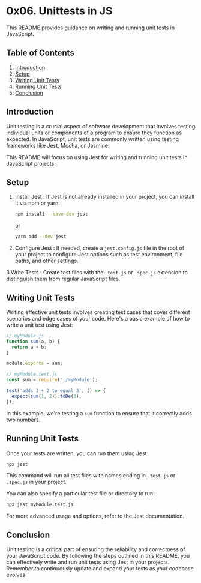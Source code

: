 # 0x06. Unittests in JS

This README provides guidance on writing and running unit tests in JavaScript.

## Table of Contents

1. [Introduction](#introduction)
2. [Setup](#setup)
3. [Writing Unit Tests](#writing-unit-tests)
4. [Running Unit Tests](#running-unit-tests)
5. [Conclusion](#conclusion)

## Introduction

Unit testing is a crucial aspect of software development that involves testing individual units or components of a program to ensure they function as expected. In JavaScript, unit tests are commonly written using testing frameworks like Jest, Mocha, or Jasmine.

This README will focus on using Jest for writing and running unit tests in JavaScript projects.

## Setup

1. Install Jest : If Jest is not already installed in your project, you can install it via npm or yarn.

    ```bash
    npm install --save-dev jest
    ```

    or

    ```bash
    yarn add --dev jest
    ```

2. Configure Jest : If needed, create a `jest.config.js` file in the root of your project to configure Jest options such as test environment, file paths, and other settings.

3.Write Tests : Create test files with the `.test.js` or `.spec.js` extension to distinguish them from regular JavaScript files.

## Writing Unit Tests

Writing effective unit tests involves creating test cases that cover different scenarios and edge cases of your code. Here's a basic example of how to write a unit test using Jest:

```javascript
// myModule.js
function sum(a, b) {
  return a + b;
}

module.exports = sum;
```

```javascript
// myModule.test.js
const sum = require('./myModule');

test('adds 1 + 2 to equal 3', () => {
  expect(sum(1, 2)).toBe(3);
});
```

In this example, we're testing a `sum` function to ensure that it correctly adds two numbers.

## Running Unit Tests

Once your tests are written, you can run them using Jest:

```bash
npx jest
```

This command will run all test files with names ending in `.test.js` or `.spec.js` in your project.

You can also specify a particular test file or directory to run:

```bash
npx jest myModule.test.js
```

For more advanced usage and options, refer to the Jest documentation.

## Conclusion

Unit testing is a critical part of ensuring the reliability and correctness of your JavaScript code. By following the steps outlined in this README, you can effectively write and run unit tests using Jest in your projects. Remember to continuously update and expand your tests as your codebase evolves
